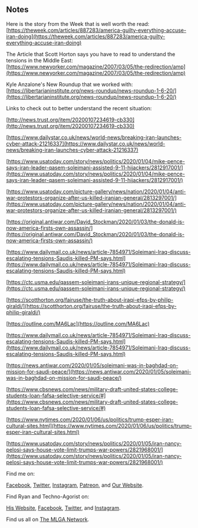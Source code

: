 ## Notes

Here is the story from the Week that is well worth the read: [https://theweek.com/articles/887283/america-guilty-everything-accuse-iran-doing](https://theweek.com/articles/887283/america-guilty-everything-accuse-iran-doing)

The Article that Scott Horton says you have to read to understand the tensions in the Middle East: [https://www.newyorker.com/magazine/2007/03/05/the-redirection/amp](https://www.newyorker.com/magazine/2007/03/05/the-redirection/amp)

Kyle Anzalone's New Roundup that we worked with: [https://libertarianinstitute.org/news-roundup/news-roundup-1-6-20/](https://libertarianinstitute.org/news-roundup/news-roundup-1-6-20/)

Links to check out to better understand the recent situation:

[http://news.trust.org/item/20200107234619-cb330](http://news.trust.org/item/20200107234619-cb330)

[https://www.dailystar.co.uk/news/world-news/breaking-iran-launches-cyber-attack-21216337](https://www.dailystar.co.uk/news/world-news/breaking-iran-launches-cyber-attack-21216337)

[https://www.usatoday.com/story/news/politics/2020/01/04/mike-pence-says-iran-leader-qasem-soleimani-assisted-9-11-hijackers/2812917001/](https://www.usatoday.com/story/news/politics/2020/01/04/mike-pence-says-iran-leader-qasem-soleimani-assisted-9-11-hijackers/2812917001/)

[https://www.usatoday.com/picture-gallery/news/nation/2020/01/04/anti-war-protestors-organize-after-us-killed-iranian-general/2813297001/](https://www.usatoday.com/picture-gallery/news/nation/2020/01/04/anti-war-protestors-organize-after-us-killed-iranian-general/2813297001/)

[https://original.antiwar.com/David_Stockman/2020/01/03/the-donald-is-now-america-firsts-own-assassin/](https://original.antiwar.com/David_Stockman/2020/01/03/the-donald-is-now-america-firsts-own-assassin/)

[https://www.dailymail.co.uk/news/article-7854971/Soleimani-Iraq-discuss-escalating-tensions-Saudis-killed-PM-says.html](https://www.dailymail.co.uk/news/article-7854971/Soleimani-Iraq-discuss-escalating-tensions-Saudis-killed-PM-says.html)

[https://ctc.usma.edu/qassem-soleimani-irans-unique-regional-strategy/](https://ctc.usma.edu/qassem-soleimani-irans-unique-regional-strategy/)

[https://scotthorton.org/fairuse/the-truth-about-iraqi-efps-by-philip-giraldi/](https://scotthorton.org/fairuse/the-truth-about-iraqi-efps-by-philip-giraldi/)

[https://outline.com/MA6Lac](https://outline.com/MA6Lac)

[https://www.dailymail.co.uk/news/article-7854971/Soleimani-Iraq-discuss-escalating-tensions-Saudis-killed-PM-says.html](https://www.dailymail.co.uk/news/article-7854971/Soleimani-Iraq-discuss-escalating-tensions-Saudis-killed-PM-says.html)

[https://news.antiwar.com/2020/01/05/soleimani-was-in-baghdad-on-mission-for-saudi-peace/](https://news.antiwar.com/2020/01/05/soleimani-was-in-baghdad-on-mission-for-saudi-peace/)

[https://www.cbsnews.com/news/military-draft-united-states-college-students-loan-fafsa-selective-service/#](https://www.cbsnews.com/news/military-draft-united-states-college-students-loan-fafsa-selective-service/#)

[https://www.nytimes.com/2020/01/06/us/politics/trump-esper-iran-cultural-sites.html](https://www.nytimes.com/2020/01/06/us/politics/trump-esper-iran-cultural-sites.html)

[https://www.usatoday.com/story/news/politics/2020/01/05/iran-nancy-pelosi-says-house-vote-limit-trumps-war-powers/2821968001/](https://www.usatoday.com/story/news/politics/2020/01/05/iran-nancy-pelosi-says-house-vote-limit-trumps-war-powers/2821968001/)

Find me on:

[Facebook](https://facebook.com/thisismlga), [Twitter](https://twitter.com/thisismlga), [Instagram](https://instagram.com/thisismlga), [Patreon](https://www.patreon.com/ThisIsMLGA), and [Our Website](https://thisismlga.com).

Find Ryan and Techno-Agorist on:

[His Website](https://technoagorist.com), [Facebook](https://facebook.com/technoagorist), [Twitter](https://twitter.com/technoagorist), and [Instagram](https://instagram.com/technoagorist).

Find us all on [The MLGA Network](https://mlganetwork.com).




